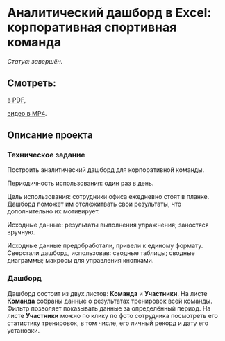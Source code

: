 # Аналитический дашборд в Excel: корпоративная спортивная команда
*Статус: завершён.*

## Смотреть:
[в PDF](https://github.com/niksan-da/Portfolio/blob/main/Dashbord_Sportteam/Dashbord_Sportteam.pdf),
  
[видео в MP4](https://github.com/niksan-da/Portfolio/blob/main/Dashbord_Sportteam/Dashbord_Sportteam.mp4).

## Описание проекта
### Техническое задание
Построить аналитический дашборд для корпоративной команды. 
 
Периодичность использования: один раз в день.
 
Цель использования: сотрудники офиса ежедневно стоят в планке. Дашборд поможет им отслежитвать свои результаты, что дополнительно их мотивирует.

Исходные данные: результаты выполнения упражнения; заностяся вручную.

Исходные данные предобработали, привели к единому формату.
Сверстали дашборд, использовав: сводные таблицы; сводные диаграммы; макросы для управления кнопками.

### Дашборд
Дашборд состоит из двух листов: **Команда** и **Участники**.
На листе **Команда** собраны данные о результатах тренировок всей команды. Фильтр позволяет показывать данные за определённый период.
На листе **Участники** можно по клику по фото сотрудника посмотреть его статистику тренировок, в том числе, его личный рекорд и дату его установки.
